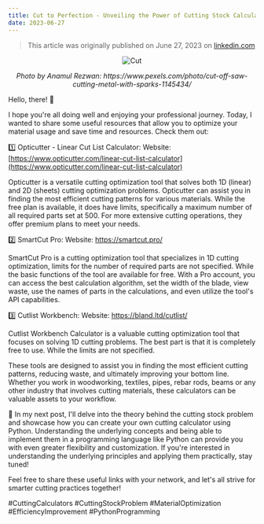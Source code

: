 ```yaml
---
title: Cut to Perfection - Unveiling the Power of Cutting Stock Calculators!
date: 2023-06-27
---
```


>This article was originally published on June 27, 2023 on [linkedin.com](https://www.linkedin.com/pulse/cut-perfection-unveiling-power-cutting-stock-ilgiz-nigmatullin)


<p align="center">
  <img src="https://media.licdn.com/dms/image/D4E12AQHIYPte15EPQQ/article-cover_image-shrink_720_1280/0/1687851932456?e=1706745600&v=beta&t=spcewpxvIoDtnQ1K2-VqGe9s_Yr83hwmDCRcwMMFAY8" alt="Cut">
</p>
<p align="center">
  <em>Photo by Anamul Rezwan: https://www.pexels.com/photo/cut-off-saw-cutting-metal-with-sparks-1145434/</em>
</p>

Hello, there! 👋

I hope you're all doing well and enjoying your professional journey. Today, I wanted to share some useful resources that allow you to optimize your material usage and save time and resources. Check them out:

1️⃣ Opticutter - Linear Cut List Calculator: Website: [https://www.opticutter.com/linear-cut-list-calculator](https://www.opticutter.com/linear-cut-list-calculator)

Opticutter is a versatile cutting optimization tool that solves both 1D (linear) and 2D (sheets) cutting optimization problems. Opticutter can assist you in finding the most efficient cutting patterns for various materials. While the free plan is available, it does have limits, specifically a maximum number of all required parts set at 500. For more extensive cutting operations, they offer premium plans to meet your needs.

2️⃣ SmartCut Pro: Website: <https://smartcut.pro/>

SmartCut Pro is a cutting optimization tool that specializes in 1D cutting optimization, limits for the number of required parts are not specified. While the basic functions of the tool are available for free. With a Pro account, you can access the best calculation algorithm, set the width of the blade, view waste, use the names of parts in the calculations, and even utilize the tool's API capabilities. 

3️⃣ Cutlist Workbench: Website: <https://bland.ltd/cutlist/>

Cutlist Workbench Calculator is a valuable cutting optimization tool that focuses on solving 1D cutting problems. The best part is that it is completely free to use. While the limits are not specified.

These tools are designed to assist you in finding the most efficient cutting patterns, reducing waste, and ultimately improving your bottom line. Whether you work in woodworking, textiles, pipes, rebar rods, beams or any other industry that involves cutting materials, these calculators can be valuable assets to your workflow.

📢 In my next post, I'll delve into the theory behind the cutting stock problem and showcase how you can create your own cutting calculator using Python. Understanding the underlying concepts and being able to implement them in a programming language like Python can provide you with even greater flexibility and customization. If you're interested in understanding the underlying principles and applying them practically, stay tuned!

Feel free to share these useful links with your network, and let's all strive for smarter cutting practices together!

#CuttingCalculators #CuttingStockProblem #MaterialOptimization #EfficiencyImprovement #PythonProgramming
